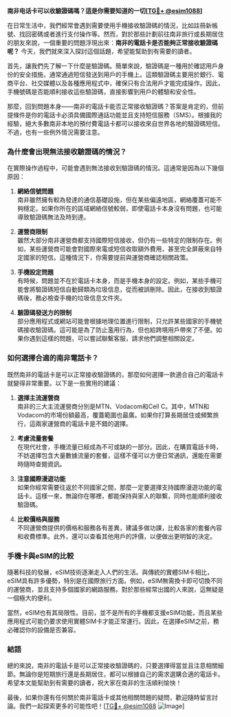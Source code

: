**南非电话卡可以收驗證碼嗎？這是你需要知道的一切[[TG💪+ @esim1088](https://t.me/s/esim1088)]**

在日常生活中，我們經常會遇到需要使用手機接收驗證碼的情況，比如註冊新帳號、找回密碼或者進行支付操作等。然而，對於那些計劃前往南非旅行或長期居住的朋友來說，一個重要的問題浮現出來：**南非的電話卡是否能夠正常接收驗證碼呢？** 今天，我們就來深入探討這個話題，希望能幫助到有需要的讀者。

首先，讓我們先了解一下什麼是驗證碼。簡單來說，驗證碼是一種用於確認用戶身份的安全措施，通常通過短信發送到用戶的手機上。這類驗證碼主要用於銀行、電商平台、社交媒體以及各種應用程式中，確保只有合法用戶才能完成操作。因此，手機號碼是否能順利接收這些驗證碼，直接影響到用戶的體驗和安全性。

那麼，回到問題本身——南非的電話卡能否正常接收驗證碼？答案是肯定的，但前提條件是你的電話卡必須具備國際通話功能並且支持短信服務（SMS）。根據我的經驗，絕大多數南非本地的預付費電話卡都可以接收來自世界各地的驗證碼短信。不過，也有一些例外情況需要注意。

### **為什麼會出現無法接收驗證碼的情況？**

在實際操作過程中，可能會遇到無法接收到驗證碼的情況。這通常是因為以下幾個原因：

1. **網絡信號問題**  
   南非雖然擁有較為發達的通信基礎設施，但在某些偏遠地區，網絡覆蓋可能不夠穩定。如果你所在的區域網絡信號較弱，即使電話卡本身沒有問題，也可能導致驗證碼無法及時到達。

2. **運營商限制**  
   雖然大部分南非運營商都支持國際短信接收，但仍有一些特定的限制存在。例如，某些運營商可能會對國際來電或短信收取額外費用，甚至完全屏蔽來自特定國家的短信。這種情況下，你需要提前與運營商確認相關政策。

3. **手機設定問題**  
   有時候，問題並不在於電話卡本身，而是手機本身的設定。例如，某些手機可能會將驗證碼短信自動歸類為垃圾信息，從而被誤刪除。因此，在接收到驗證碼後，務必檢查手機的垃圾信息文件夾。

4. **驗證碼發送方的限制**  
   部分應用程式或網站可能會根據地理位置進行限制，只允許某些國家的手機號碼接收驗證碼。這可能是為了防止濫用行為，但也給跨境用戶帶來了不便。如果你遇到這樣的問題，可以嘗試聯繫客服，請求他們調整相關設定。

### **如何選擇合適的南非電話卡？**

既然南非的電話卡是可以正常接收驗證碼的，那麼如何選擇一款適合自己的電話卡就變得非常重要。以下是一些實用的建議：

1. **選擇主流運營商**  
   南非的三大主流運營商分別是MTN、Vodacom和Cell C。其中，MTN和Vodacom的市場份額最高，覆蓋範圍也最廣。如果你打算長期居住或頻繁旅行，這兩家運營商的電話卡是不錯的選擇。

2. **考慮流量套餐**  
   在現代社會，手機流量已經成為不可或缺的一部分。因此，在購買電話卡時，不妨選擇包含大量數據流量的套餐，這樣不僅可以方便日常通訊，還能在需要時隨時查閱資訊。

3. **注意國際漫遊功能**  
   如果你經常需要往返於不同國家之間，那麼一定要選擇支持國際漫遊功能的電話卡。這樣一來，無論你在哪裡，都能保持與家人的聯繫，同時也能順利接收驗證碼。

4. **比較價格與服務**  
   不同運營商提供的價格和服務各有差異，建議多做功課，比較各家的套餐內容和收費標準。此外，還可以查看其他用戶的評價，以便做出更明智的決定。

### **手機卡與eSIM的比較**

隨著科技的發展，eSIM技術逐漸走入人們的生活。與傳統的實體SIM卡相比，eSIM具有許多優勢，特別是在國際旅行方面。例如，eSIM無需換卡即可切換不同的運營商，並且支持多個國家的網路服務。對於那些經常出國的人來說，這無疑是一個極大的便利。

當然，eSIM也有其局限性。目前，並不是所有的手機都支援eSIM功能，而且某些應用程式可能仍要求使用實體SIM卡才能正常運行。因此，在選擇eSIM之前，務必確認你的設備是否兼容。

### **結語**

總的來說，南非的電話卡是可以正常接收驗證碼的，只要選擇得當並且注意相關細節。無論你是短期旅行還是長期居住，都可以根據自己的需求選購合適的電話卡。希望本文能幫助到有需要的讀者，祝大家在南非的生活順利愉快！

最後，如果你還有任何關於南非電話卡或其他相關問題的疑問，歡迎隨時留言討論。我們一起探索更多的可能性吧！[[TG💪+ @esim1088](https://t.me/s/esim1088) ![Image](https://i.postimg.cc/4NQfJmqS/Snipaste-2025-05-13-00-14-12.png)]